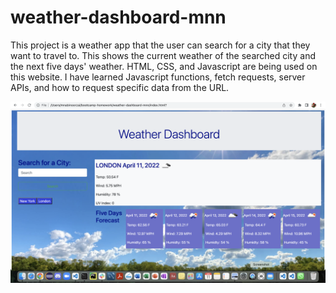 # weather-dashboard-mnn
This project is a weather app that the user can search for a city that they want to travel to. This shows the current weather of the searched city and the next five days' weather. HTML, CSS, and Javascript are being used on this website. I have learned Javascript functions, fetch requests, server APIs, and how to request specific data from the URL. 

<img src="./assets/img/screenshot.png">
